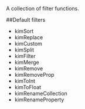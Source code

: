 A collection of filter functions.

##Default filters
  - kimSort
  - kimReplace
  - kimCustom
  - kimSplit
  - kimFilter
  - kimMerge
  - kimRemove
  - kimRemoveProp
  - kimToInt 
  - kimToFloat
  - kimRenameCollection
  - kimRenameProperty 
